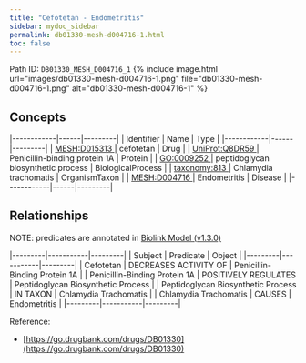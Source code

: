 ```yaml
---
title: "Cefotetan - Endometritis"
sidebar: mydoc_sidebar
permalink: db01330-mesh-d004716-1.html
toc: false 
---
```



Path ID: `DB01330_MESH_D004716_1`
{% include image.html url="images/db01330-mesh-d004716-1.png" file="db01330-mesh-d004716-1.png" alt="db01330-mesh-d004716-1" %}

## Concepts

|------------|------|---------|
| Identifier | Name | Type    |
|------------|------|---------|
| <a href="https://identifiers.org/MESH:D015313">MESH:D015313 </a> | cefotetan | Drug |
| <a href="https://identifiers.org/UniProt:Q8DR59">UniProt:Q8DR59 </a> | Penicillin-binding protein 1A | Protein |
| <a href="https://identifiers.org/GO:0009252">GO:0009252 </a> | peptidoglycan biosynthetic process | BiologicalProcess |
| <a href="https://identifiers.org/taxonomy:813">taxonomy:813 </a> | Chlamydia trachomatis | OrganismTaxon |
| <a href="https://identifiers.org/MESH:D004716">MESH:D004716 </a> | Endometritis | Disease |
|------------|------|---------|

## Relationships


NOTE: predicates are annotated in <a href="https://github.com/biolink/biolink-model/releases/tag/v1.3.0">Biolink Model (v1.3.0)</a>

|---------|-----------|---------|
| Subject | Predicate | Object  |
|---------|-----------|---------|
| Cefotetan | DECREASES ACTIVITY OF | Penicillin-Binding Protein 1A |
| Penicillin-Binding Protein 1A | POSITIVELY REGULATES | Peptidoglycan Biosynthetic Process |
| Peptidoglycan Biosynthetic Process | IN TAXON | Chlamydia Trachomatis |
| Chlamydia Trachomatis | CAUSES | Endometritis |
|---------|-----------|---------|

Reference: 
  - [https://go.drugbank.com/drugs/DB01330](https://go.drugbank.com/drugs/DB01330)
